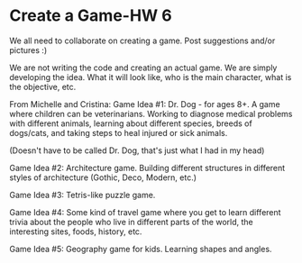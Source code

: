 # Create a Game-HW 6

We all need to collaborate on creating a game. Post suggestions and/or pictures :)

We are not writing the code and creating an actual game. We are simply developing the idea. What it will look like, who is the main character, what is the objective, etc.


From Michelle and Cristina:
Game Idea #1: Dr. Dog - for ages 8+. A game where children can be veterinarians. Working to diagnose medical problems with different animals, learning about different species, breeds of dogs/cats, and taking steps to heal injured or sick animals.

(Doesn't have to be called Dr. Dog, that's just what I had in my head)


Game Idea #2: Architecture game. Building different structures in different styles of architecture (Gothic, Deco, Modern, etc.)


Game Idea #3: Tetris-like puzzle game.


Game Idea #4: Some kind of travel game where you get to learn different trivia about the people who live in different parts of the world, the interesting sites, foods, history, etc.


Game Idea #5: Geography game for kids. Learning shapes and angles.


